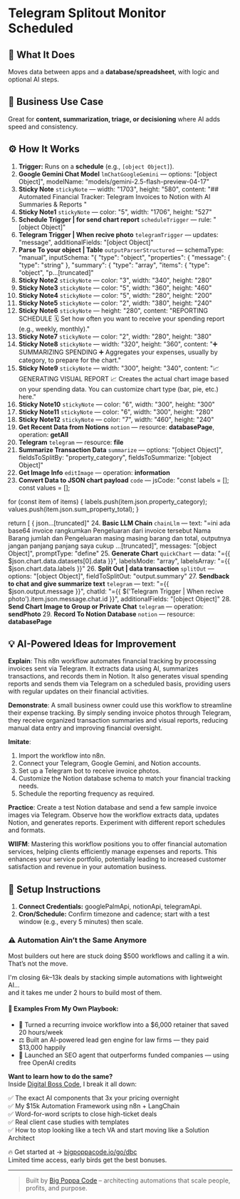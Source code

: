 # Telegram Splitout Monitor Scheduled
## 🚀 What It Does
Moves data between apps and a **database/spreadsheet**, with logic and optional AI steps.

## 💼 Business Use Case
Great for **content, summarization, triage, or decisioning** where AI adds speed and consistency.

## ⚙️ How It Works
1. **Trigger:** Runs on a **schedule** (e.g., `[object Object]`).
2. **Google Gemini Chat Model** `lmChatGoogleGemini` — options: "[object Object]", modelName: "models/gemini-2.5-flash-preview-04-17"
3. **Sticky Note** `stickyNote` — width: "1703", height: "580", content: "## Automated Financial Tracker: Telegram Invoices to Notion with AI Summaries & Reports
"
4. **Sticky Note1** `stickyNote` — color: "5", width: "1706", height: "527"
5. **Schedule Trigger | for send chart report** `scheduleTrigger` — rule: "[object Object]"
6. **Telegram Trigger | When recive photo** `telegramTrigger` — updates: "message", additionalFields: "[object Object]"
7. **Parse To your object | Table** `outputParserStructured` — schemaType: "manual", inputSchema: "{
  "type": "object",
  "properties": {
    "message": {
      "type": "string"
    },
    "summary": {
      "type": "array",
      "items": {
        "type": "object",
        "p…[truncated]"
8. **Sticky Note2** `stickyNote` — color: "3", width: "340", height: "280"
9. **Sticky Note3** `stickyNote` — color: "5", width: "360", height: "460"
10. **Sticky Note4** `stickyNote` — color: "5", width: "280", height: "200"
11. **Sticky Note5** `stickyNote` — color: "2", width: "380", height: "240"
12. **Sticky Note6** `stickyNote` — height: "280", content: "REPORTING SCHEDULE 🗓️
Set how often you want to receive your spending report (e.g., weekly, monthly)."
13. **Sticky Note7** `stickyNote` — color: "2", width: "280", height: "380"
14. **Sticky Note8** `stickyNote` — width: "320", height: "360", content: "➕ SUMMARIZING SPENDING ➕
Aggregates your expenses, usually by category,
to prepare for the chart."
15. **Sticky Note9** `stickyNote` — width: "300", height: "340", content: "📈 GENERATING VISUAL REPORT 📈
Creates the actual chart image based on your spending data.
You can customize chart type (bar, pie, etc.) here."
16. **Sticky Note10** `stickyNote` — color: "6", width: "300", height: "300"
17. **Sticky Note11** `stickyNote` — color: "6", width: "300", height: "280"
18. **Sticky Note12** `stickyNote` — color: "7", width: "460", height: "240"
19. **Get Recent Data from Notions** `notion` — resource: **databasePage**, operation: **getAll**
20. **Telegram** `telegram` — resource: **file**
21. **Summarize Transaction Data** `summarize` — options: "[object Object]", fieldsToSplitBy: "property_category", fieldsToSummarize: "[object Object]"
22. **Get Image Info** `editImage` — operation: **information**
23. **Convert Data to JSON chart payload** `code` — jsCode: "const labels = [];
const values = [];

for (const item of items) {
  labels.push(item.json.property_category);
  values.push(item.json.sum_property_total);
}

return [
  {
    json…[truncated]"
24. **Basic LLM Chain** `chainLlm` — text: "=ini ada base64 invoice rangkumkan Pengeluaran dari invoice tersebut Nama Barang jumlah dan Pengeluaran masing masing barang dan total, outputnya jangan panjang panjang saya cukup …[truncated]", messages: "[object Object]", promptType: "define"
25. **Generate Chart** `quickChart` — data: "={{ $json.chart.data.datasets[0].data }}", labelsMode: "array", labelsArray: "={{ $json.chart.data.labels }}"
26. **Split Out | data transaction** `splitOut` — options: "[object Object]", fieldToSplitOut: "output.summary"
27. **Sendback to chat and give summarize text** `telegram` — text: "={{ $json.output.message }}", chatId: "={{ $('Telegram Trigger | When recive photo').item.json.message.chat.id }}", additionalFields: "[object Object]"
28. **Send Chart Image to Group or Private Chat** `telegram` — operation: **sendPhoto**
29. **Record To Notion Database** `notion` — resource: **databasePage**

## 💡 AI-Powered Ideas for Improvement
**Explain**: This n8n workflow automates financial tracking by processing invoices sent via Telegram. It extracts data using AI, summarizes transactions, and records them in Notion. It also generates visual spending reports and sends them via Telegram on a scheduled basis, providing users with regular updates on their financial activities.

**Demonstrate**: A small business owner could use this workflow to streamline their expense tracking. By simply sending invoice photos through Telegram, they receive organized transaction summaries and visual reports, reducing manual data entry and improving financial oversight.

**Imitate**: 
1. Import the workflow into n8n.
2. Connect your Telegram, Google Gemini, and Notion accounts.
3. Set up a Telegram bot to receive invoice photos.
4. Customize the Notion database schema to match your financial tracking needs.
5. Schedule the reporting frequency as required.

**Practice**: Create a test Notion database and send a few sample invoice images via Telegram. Observe how the workflow extracts data, updates Notion, and generates reports. Experiment with different report schedules and formats.

**WIIFM**: Mastering this workflow positions you to offer financial automation services, helping clients efficiently manage expenses and reports. This enhances your service portfolio, potentially leading to increased customer satisfaction and revenue in your automation business.

## 🔧 Setup Instructions
1. **Connect Credentials:** googlePalmApi, notionApi, telegramApi.
2. **Cron/Schedule:** Confirm timezone and cadence; start with a test window (e.g., every 5 minutes) then scale.

### ⚠️ Automation Ain’t the Same Anymore

Most builders out here are stuck doing $500 workflows and calling it a win.  
That’s not the move.  

I'm closing $6k–$13k deals by stacking simple automations with lightweight AI...  
and it takes me under 2 hours to build most of them.

#### 🧠 Examples From My Own Playbook:
- 🔁 Turned a recurring invoice workflow into a $6,000 retainer that saved 20 hours/week  
- ⚖️ Built an AI-powered lead gen engine for law firms — they paid $13,000 happily  
- 🚀 Launched an SEO agent that outperforms funded companies — using free OpenAI credits  

**Want to learn how to do the same?**  
Inside [Digital Boss Code](https://bigpoppacode.io/go/dbc), I break it all down:

✅ The exact AI components that 3x your pricing overnight  
✅ My $15k Automation Framework using n8n + LangChain  
✅ Word-for-word scripts to close high-ticket deals  
✅ Real client case studies with templates  
✅ How to stop looking like a tech VA and start moving like a Solution Architect  

🔥 Get started at → [bigpoppacode.io/go/dbc](https://bigpoppacode.io/go/dbc)  
Limited time access, early birds get the best bonuses.

---
> Built by [Big Poppa Code](https://bigpoppacode.io) – architecting automations that scale people, profits, and purpose.
